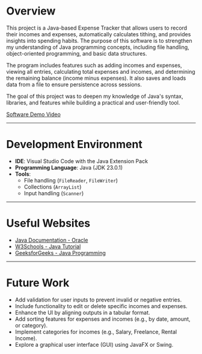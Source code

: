 # Overview

This project is a Java-based Expense Tracker that allows users to record their incomes and expenses, automatically calculates tithing, and provides insights into spending habits. The purpose of this software is to strengthen my understanding of Java programming concepts, including file handling, object-oriented programming, and basic data structures. 

The program includes features such as adding incomes and expenses, viewing all entries, calculating total expenses and incomes, and determining the remaining balance (income minus expenses). It also saves and loads data from a file to ensure persistence across sessions.

The goal of this project was to deepen my knowledge of Java's syntax, libraries, and features while building a practical and user-friendly tool.

[Software Demo Video](https://www.youtube.com/watch?v=iacE5UXtH14)

---

# Development Environment

- **IDE**: Visual Studio Code with the Java Extension Pack
- **Programming Language**: Java (JDK 23.0.1)
- **Tools**:
  - File handling (`FileReader`, `FileWriter`)
  - Collections (`ArrayList`)
  - Input handling (`Scanner`)

---

# Useful Websites

- [Java Documentation - Oracle](https://docs.oracle.com/javase/tutorial/)
- [W3Schools - Java Tutorial](https://www.w3schools.com/java/)
- [GeeksforGeeks - Java Programming](https://www.geeksforgeeks.org/java/)

---

# Future Work

- Add validation for user inputs to prevent invalid or negative entries.
- Include functionality to edit or delete specific incomes and expenses.
- Enhance the UI by aligning outputs in a tabular format.
- Add sorting features for expenses and incomes (e.g., by date, amount, or category).
- Implement categories for incomes (e.g., Salary, Freelance, Rental Income).
- Explore a graphical user interface (GUI) using JavaFX or Swing.
